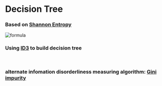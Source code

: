 # Decision Tree
### Based on [Shannon Entropy](https://en.wikipedia.org/wiki/Entropy_(information_theory))
![formula](https://wikimedia.org/api/rest_v1/media/math/render/svg/d642d46631decbf6835578da56bfa05e5d5f3327)
### Using [ID3](https://en.wikipedia.org/wiki/ID3_algorithm) to build decision tree
<br/>

### alternate infomation disorderliness measuring algorithm: [Gini impurity](https://en.wikipedia.org/wiki/Decision_tree_learning#Gini_impurity)
